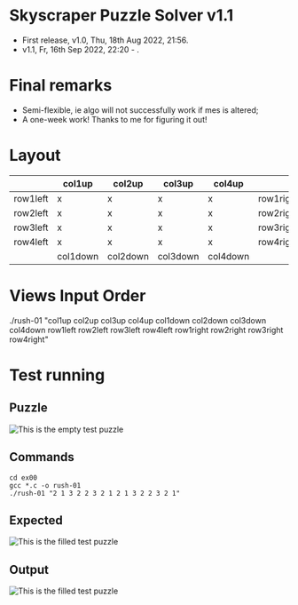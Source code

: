 # Skyscraper Puzzle Solver v1.1
- First release, v1.0, Thu, 18th Aug 2022, 21:56.
- v1.1, Fr, 16th Sep 2022, 22:20 - .

# Final remarks
- Semi-flexible, ie algo will not successfully work 
if mes is altered;
- A one-week work! Thanks to me for figuring it out!

# Layout

|          | col1up | col2up | col3up | col4up |           |
| -------- | ------ | ------ | ------ | ------ | --------- |
| row1left |   x    |   x    |   x    |   x    | row1right |
| row2left |   x    |   x    |   x    |   x    | row2right |
| row3left |   x    |   x    |   x    |   x    | row3right |
| row4left |   x    |   x    |   x    |   x    | row4right |
|          | col1down | col2down | col3down | col4down |           |

# Views Input Order
./rush-01 "col1up col2up col3up col4up col1down col2down col3down col4down row1left row2left row3left row4left row1right row2right row3right row4right"

# Test running

## Puzzle
![This is the empty test puzzle](https://raw.githubusercontent.com/atchoglogilbert/Skyscraper-Puzzle-Solver/main/puzz_empty.png)

## Commands
```
cd ex00
gcc *.c -o rush-01
./rush-01 "2 1 3 2 2 3 2 1 2 1 3 2 2 3 2 1"
```

## Expected
![This is the filled test puzzle](https://raw.githubusercontent.com/atchoglogilbert/Skyscraper-Puzzle-Solver/main/puzz.png)

## Output
![This is the filled test puzzle](https://raw.githubusercontent.com/atchoglogilbert/Skyscraper-Puzzle-Solver/main/screen.png)
